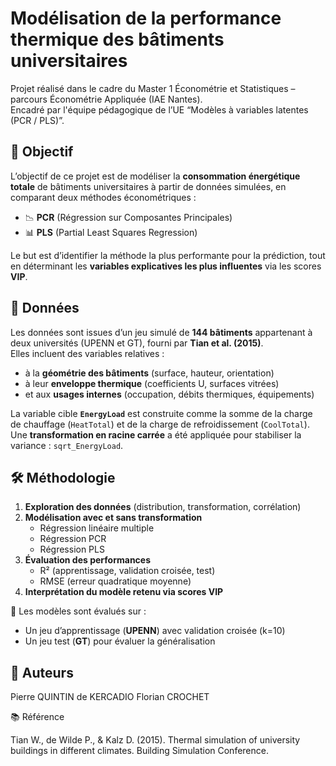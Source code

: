 # Modélisation de la performance thermique des bâtiments universitaires

Projet réalisé dans le cadre du Master 1 Économétrie et Statistiques – parcours Économétrie Appliquée (IAE Nantes).  
Encadré par l'équipe pédagogique de l’UE “Modèles à variables latentes (PCR / PLS)”.

## 📌 Objectif

L’objectif de ce projet est de modéliser la **consommation énergétique totale** de bâtiments universitaires à partir de données simulées, en comparant deux méthodes économétriques :

- 📉 **PCR** (Régression sur Composantes Principales)  
- 📊 **PLS** (Partial Least Squares Regression)

Le but est d’identifier la méthode la plus performante pour la prédiction, tout en déterminant les **variables explicatives les plus influentes** via les scores **VIP**.

## 📁 Données

Les données sont issues d’un jeu simulé de **144 bâtiments** appartenant à deux universités (UPENN et GT), fourni par **Tian et al. (2015)**.  
Elles incluent des variables relatives :

- à la **géométrie des bâtiments** (surface, hauteur, orientation)  
- à leur **enveloppe thermique** (coefficients U, surfaces vitrées)  
- et aux **usages internes** (occupation, débits thermiques, équipements)

La variable cible **`EnergyLoad`** est construite comme la somme de la charge de chauffage (`HeatTotal`) et de la charge de refroidissement (`CoolTotal`).  
Une **transformation en racine carrée** a été appliquée pour stabiliser la variance : `sqrt_EnergyLoad`.

## 🛠 Méthodologie

1. **Exploration des données** (distribution, transformation, corrélation)
2. **Modélisation avec et sans transformation**
   - Régression linéaire multiple
   - Régression PCR
   - Régression PLS
3. **Évaluation des performances**
   - R² (apprentissage, validation croisée, test)
   - RMSE (erreur quadratique moyenne)
4. **Interprétation du modèle retenu via scores VIP**

📌 Les modèles sont évalués sur :
- Un jeu d’apprentissage (**UPENN**) avec validation croisée (k=10)
- Un jeu test (**GT**) pour évaluer la généralisation


## 👥 Auteurs

Pierre QUINTIN de KERCADIO
Florian CROCHET


📚 Référence

Tian W., de Wilde P., & Kalz D. (2015). Thermal simulation of university buildings in different climates. Building Simulation Conference.
